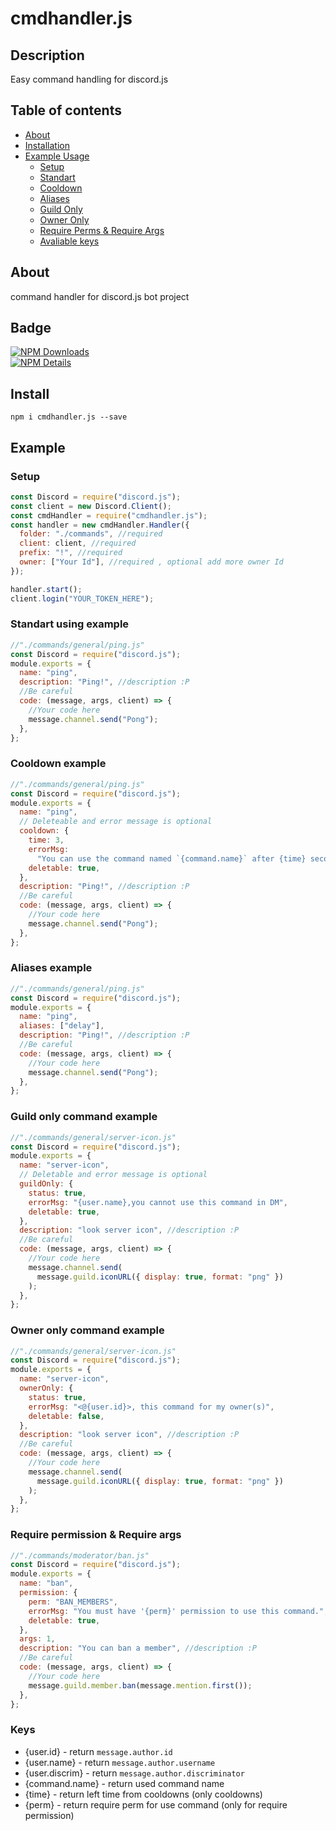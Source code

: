 # cmdhandler.js

## Description

Easy command handling for discord.js

## Table of contents

- [About](#about)
- [Installation](#install)
- [Example Usage](#example)
  - [Setup](#setup)
  - [Standart](#standart-using-example)
  - [Cooldown](#cooldown-example)
  - [Aliases](#aliases-example)
  - [Guild Only](#guild-only-command-example)
  - [Owner Only](#owner-only-command-example)
  - [Require Perms & Require Args](#require-permission--require-args)
  - [Avaliable keys](#keys)

## About

command handler for discord.js bot project

## Badge

[![NPM Downloads](https://img.shields.io/npm/dt/cmdhandler.js.svg?style=flat-square)](https://www.npmjs.com/package/cmdhandler.js)
<br>
[![NPM Details](https://nodei.co/npm/cmdhandler.js.png?compact=true)](https://www.npmjs.com/package/cmdhandler.js)

## Install

```
npm i cmdhandler.js --save
```

## Example

### Setup

```js
const Discord = require("discord.js");
const client = new Discord.Client();
const cmdHandler = require("cmdhandler.js");
const handler = new cmdHandler.Handler({
  folder: "./commands", //required
  client: client, //required
  prefix: "!", //required
  owner: ["Your Id"], //required , optional add more owner Id
});

handler.start();
client.login("YOUR_TOKEN_HERE");
```

### Standart using example

```js
//"./commands/general/ping.js"
const Discord = require("discord.js");
module.exports = {
  name: "ping",
  description: "Ping!", //description :P
  //Be careful
  code: (message, args, client) => {
    //Your code here
    message.channel.send("Pong");
  },
};
```

### Cooldown example

```js
//"./commands/general/ping.js"
const Discord = require("discord.js");
module.exports = {
  name: "ping",
  // Deleteable and error message is optional
  cooldown: {
    time: 3,
    errorMsg:
      "You can use the command named `{command.name}` after {time} seconds.",
    deletable: true,
  },
  description: "Ping!", //description :P
  //Be careful
  code: (message, args, client) => {
    //Your code here
    message.channel.send("Pong");
  },
};
```

### Aliases example

```js
//"./commands/general/ping.js"
const Discord = require("discord.js");
module.exports = {
  name: "ping",
  aliases: ["delay"],
  description: "Ping!", //description :P
  //Be careful
  code: (message, args, client) => {
    //Your code here
    message.channel.send("Pong");
  },
};
```

### Guild only command example

```js
//"./commands/general/server-icon.js"
const Discord = require("discord.js");
module.exports = {
  name: "server-icon",
  // Deletable and error message is optional
  guildOnly: {
    status: true,
    errorMsg: "{user.name},you cannot use this command in DM",
    deletable: true,
  },
  description: "look server icon", //description :P
  //Be careful
  code: (message, args, client) => {
    //Your code here
    message.channel.send(
      message.guild.iconURL({ display: true, format: "png" })
    );
  },
};
```

### Owner only command example

```js
//"./commands/general/server-icon.js"
const Discord = require("discord.js");
module.exports = {
  name: "server-icon",
  ownerOnly: {
    status: true,
    errorMsg: "<@{user.id}>, this command for my owner(s)",
    deletable: false,
  },
  description: "look server icon", //description :P
  //Be careful
  code: (message, args, client) => {
    //Your code here
    message.channel.send(
      message.guild.iconURL({ display: true, format: "png" })
    );
  },
};
```

### Require permission & Require args

```js
//"./commands/moderator/ban.js"
const Discord = require("discord.js");
module.exports = {
  name: "ban",
  permission: {
    perm: "BAN_MEMBERS",
    errorMsg: "You must have '{perm}' permission to use this command.",
    deletable: true,
  },
  args: 1,
  description: "You can ban a member", //description :P
  //Be careful
  code: (message, args, client) => {
    //Your code here
    message.guild.member.ban(message.mention.first());
  },
};
```

### Keys

- {user.id} - return `message.author.id`
- {user.name} - return `message.author.username`
- {user.discrim} - return `message.author.discriminator`
- {command.name} - return used command name
- {time} - return left time from cooldowns (only cooldowns)
- {perm} - return require perm for use command (only for require permission)
